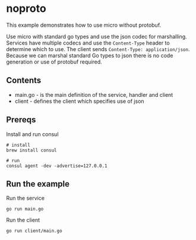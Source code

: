 # noproto

This example demonstrates how to use micro without protobuf.

Use micro with standard go types and use the json codec for marshalling. Services have multiple codecs and use the `Content-Type` 
header to determine which to use. The client sends `Content-Type: application/json`. Because we can marshal standard Go types to 
json there is no code generation or use of protobuf required.

## Contents

- main.go - is the main definition of the service, handler and client
- client - defines the client which specifies use of json

## Prereqs

Install and run consul

```shell
# install
brew install consul

# run
consul agent -dev -advertise=127.0.0.1
```

## Run the example

Run the service

```shell
go run main.go
```

Run the client

```shell
go run client/main.go
```
